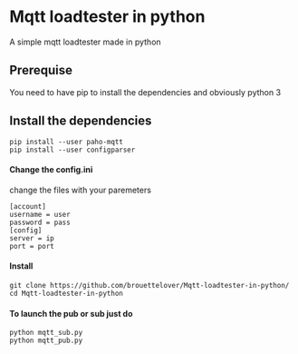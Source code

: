 # Mqtt loadtester in python 
 A simple mqtt loadtester made in python

## Prerequise<br/>
You need to have pip to install the dependencies and obviously python 3

## Install the dependencies<br/>
```
pip install --user paho-mqtt
pip install --user configparser
```

#### Change the config.ini
change the files with your paremeters
```
[account]
username = user
password = pass
[config]
server = ip
port = port
```

#### Install <br/>
```
git clone https://github.com/brouettelover/Mqtt-loadtester-in-python/
cd Mqtt-loadtester-in-python 
```

#### To launch the pub or sub just do <br/>
```
python mqtt_sub.py
python mqtt_pub.py
```

